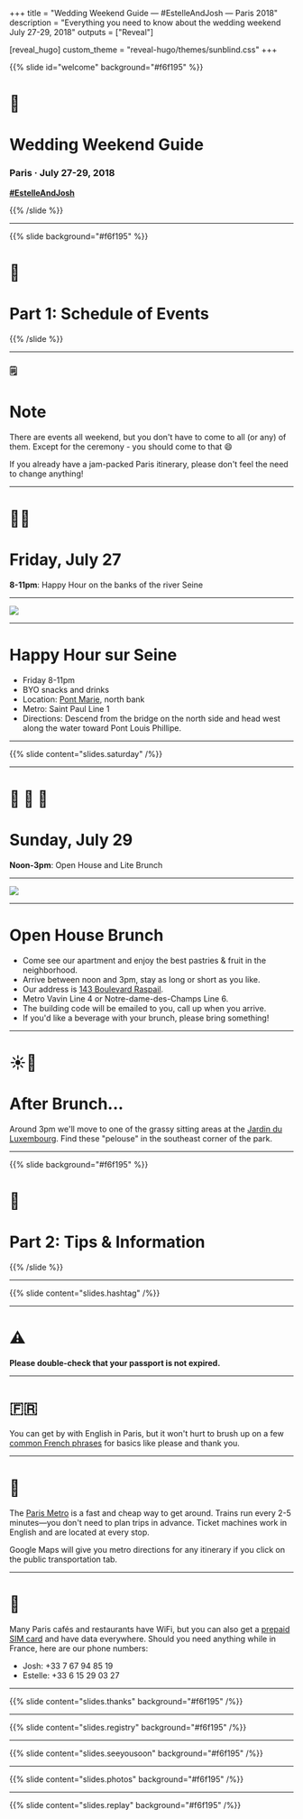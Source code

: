 +++
title = "Wedding Weekend Guide — #EstelleAndJosh — Paris 2018"
description = "Everything you need to know about the wedding weekend July 27-29, 2018"
outputs = ["Reveal"]

[reveal_hugo]
custom_theme = "reveal-hugo/themes/sunblind.css"
+++

{{% slide id="welcome" background="#f6f195" %}}

# 💒

# Wedding Weekend Guide

### Paris &middot; July 27-29, 2018

**[#EstelleAndJosh](https://www.instagram.com/explore/tags/EstelleAndJosh/)**

{{% /slide %}}

---

{{% slide background="#f6f195" %}}

# 📆

# Part 1: Schedule of Events

{{% /slide %}}

---

### 🗒️

# Note

There are events all weekend, but you don't have to come to all (or any) of them. Except for the ceremony - you should come to that 😄

If you already have a jam-packed Paris itinerary, please don't feel the need to change anything!

---

# 🍷🧀

# Friday, July 27

**8-11pm**: Happy Hour on the banks of the river Seine

---

![](/images/wedding/seine.jpg)

---

# Happy Hour sur Seine

- Friday 8-11pm
- BYO snacks and drinks
- Location: [Pont Marie](https://goo.gl/maps/5SdKUj5mhtQ2), north bank
- Metro: Saint Paul Line 1
- Directions: Descend from the bridge on the north side and head west along the water toward Pont Louis Phillipe.

---

{{% slide content="slides.saturday" /%}}

---

# 🍞 🍯 🍒

# Sunday, July 29

**Noon-3pm**: Open House and Lite Brunch

---

![](/images/wedding/raspail.jpg)

---

# Open House Brunch

- Come see our apartment and enjoy the best pastries & fruit in the neighborhood.
- Arrive between noon and 3pm, stay as long or short as you like.
- Our address is [143 Boulevard Raspail](https://goo.gl/maps/cfBbNe6s2vM2).
- Metro Vavin Line 4 or Notre-dame-des-Champs Line 6.
- The building code will be emailed to you, call up when you arrive.
- If you'd like a beverage with your brunch, please bring something!

---

# ☀️🌳

# After Brunch...

Around 3pm we'll move to one of the grassy sitting areas at the [Jardin du Luxembourg](https://goo.gl/maps/CNVJRdwYRKm). Find these "pelouse" in the southeast corner of the park.

---

{{% slide background="#f6f195" %}}

# 🙋‍

# Part 2: Tips & Information

{{% /slide %}}

---

{{% slide content="slides.hashtag" /%}}

---

# ⚠️

**Please double-check that your passport is not expired.**

---

# 🇫🇷

You can get by with English in Paris, but it won't hurt to brush up on a few [common French phrases](https://www.omniglot.com/language/phrases/french.php) for basics like please and thank you.

---

# 🚆

The [Paris Metro](https://www.ratp.fr/en/plans-lignes) is a fast and cheap way to get around. Trains run every 2-5 minutes—you don't need to plan trips in advance. Ticket machines work in English and are located at every stop.

Google Maps will give you metro directions for any itinerary if you click on the public transportation tab.

---

# 📱

Many Paris cafés and restaurants have WiFi, but you can also get a [prepaid SIM card](https://www.lefrenchmobile.com/) and have data everywhere. Should you need anything while in France, here are our phone numbers:

- Josh: +33 7 67 94 85 19
- Estelle: +33 6 15 29 03 27

---

{{% slide content="slides.thanks" background="#f6f195" /%}}

---

{{% slide content="slides.registry" background="#f6f195" /%}}

---

{{% slide content="slides.seeyousoon" background="#f6f195" /%}}

---

{{% slide content="slides.photos" background="#f6f195" /%}}

---

{{% slide content="slides.replay" background="#f6f195" /%}}
